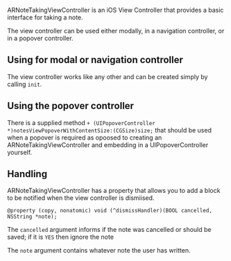 
ARNoteTakingViewController is an iOS View Controller that provides a basic interface for taking a note.

The view controller can be used either modally, in a navigation controller, or in a popover controller.

## Using for modal or navigation controller
The view controller works like any other and can be created simply by calling `init`.

## Using the popover controller
There is a supplied method `+ (UIPopoverController *)notesViewPopoverWithContentSize:(CGSize)size;` that should be used when a popover is required as opoosed to creating an ARNoteTakingViewController and embedding in a UIPopoverController yourself.

## Handling
ARNoteTakingViewController has a property that allows you to add a block to be notified when the view controller is dismiised.

`@property (copy, nonatomic) void (^dismissHandler)(BOOL cancelled, NSString *note);`

The `cancelled` argument informs if the note was cancelled or should be saved; if it is `YES` then ignore the note

The `note` argument contains whatever note the user has written.